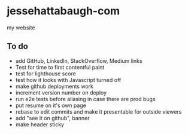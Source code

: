 # jessehattabaugh-com

my website

## To do

-   add GitHub, LinkedIn, StackOverflow, Medium links
-   Test for time to first contentful paint
-   test for lighthouse score
-   test how it looks with Javascript turned off
-   make github deployments work
-   increment version number on deploy
-   run e2e tests before aliasing in case there are prod bugs
-   put resume on it's own page
-   rebase to edit commits and make it presentable for outside viewers
-   add "see it on github", banner
- make header sticky

